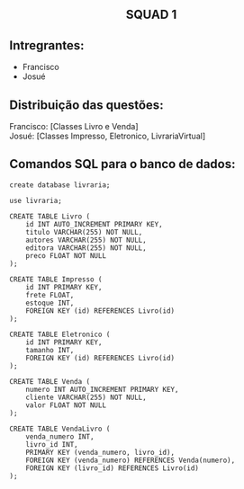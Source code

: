 <h2 align="center">SQUAD 1</h2>

## Intregrantes:
- Francisco
- Josué

## Distribuição das questões:

Francisco: [Classes Livro e Venda]  
Josué: [Classes Impresso, Eletronico, LivrariaVirtual]

## Comandos SQL para o banco de dados:

```
create database livraria;
```
```
use livraria;
```
```
CREATE TABLE Livro (
    id INT AUTO_INCREMENT PRIMARY KEY,
    titulo VARCHAR(255) NOT NULL,
    autores VARCHAR(255) NOT NULL,
    editora VARCHAR(255) NOT NULL,
    preco FLOAT NOT NULL
);

CREATE TABLE Impresso (
    id INT PRIMARY KEY,
    frete FLOAT,
    estoque INT,
    FOREIGN KEY (id) REFERENCES Livro(id)
);

CREATE TABLE Eletronico (
    id INT PRIMARY KEY,
    tamanho INT,
    FOREIGN KEY (id) REFERENCES Livro(id)
);
```
```
CREATE TABLE Venda (
    numero INT AUTO_INCREMENT PRIMARY KEY,
    cliente VARCHAR(255) NOT NULL,
    valor FLOAT NOT NULL
);

CREATE TABLE VendaLivro (
    venda_numero INT,
    livro_id INT,
    PRIMARY KEY (venda_numero, livro_id),
    FOREIGN KEY (venda_numero) REFERENCES Venda(numero),
    FOREIGN KEY (livro_id) REFERENCES Livro(id)
);
```